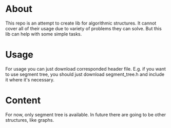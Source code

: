 # About
This repo is an attempt to create lib for algorithmic structures. It cannot cover all of their usage due to variety of problems they can solve. But this lib can help with some simple tasks.
# Usage
For usage you can just download corresponded header file. E.g. if you want to use segment tree, you should just download segment_tree.h and include it where it's necessary.
# Content
For now, only segment tree is available. In future there are going to be other structures, like graphs.
